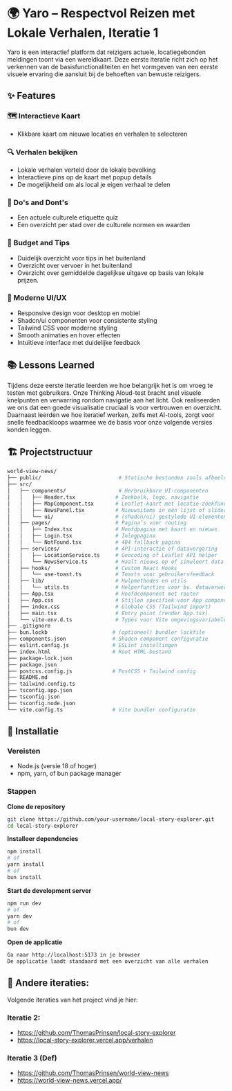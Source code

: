 # 🌍 Yaro – Respectvol Reizen met Lokale Verhalen, Iteratie 1
Yaro is een interactief platform dat reizigers actuele, locatiegebonden meldingen toont via een wereldkaart. Deze eerste iteratie richt zich op het verkennen van de basisfunctionaliteiten en het vormgeven van een eerste visuele ervaring die aansluit bij de behoeften van bewuste reizigers.


## ✨ Features
### 🗺️ Interactieve Kaart
- Klikbare kaart om nieuwe locaties en verhalen te selecteren
### 🔍 Verhalen bekijken
- Lokale verhalen verteld door de lokale bevolking
- Interactieve pins op de kaart met popup details
- De mogelijkheid om als local je eigen verhaal te delen
### 📰 Do's and Dont's
- Een actuele culturele etiquette quiz
- Een overzicht per stad over de culturele normen en waarden
### 📰 Budget and Tips
- Duidelijk overzicht voor tips in het buitenland
- Overzicht over vervoer in het buitenland
- Overzicht over gemiddelde dagelijkse uitgave op basis van lokale prijzen.
### 🎨 Moderne UI/UX
- Responsive design voor desktop en mobiel
- Shadcn/ui componenten voor consistente styling
- Tailwind CSS voor moderne styling
- Smooth animaties en hover effecten
- Intuïtieve interface met duidelijke feedback

## 📚 Lessons Learned
Tijdens deze eerste iteratie leerden we hoe belangrijk het is om vroeg te testen met gebruikers. Onze Thinking Aloud-test bracht snel visuele knelpunten en verwarring rondom navigatie aan het licht. Ook realiseerden we ons dat een goede visualisatie cruciaal is voor vertrouwen en overzicht.
Daarnaast leerden we hoe iteratief werken, zelfs met AI-tools, zorgt voor snelle feedbackloops waarmee we de basis voor onze volgende versies konden leggen.

## 🏗️ Projectstructuur
```bash
world-view-news/
├── public/                         # Statische bestanden zoals afbeeldingen of favicon
├── src/
│   ├── components/                 # Herbruikbare UI-componenten
│   │   ├── Header.tsx             # Zoekbalk, logo, navigatie
│   │   ├── MapComponent.tsx       # Leaflet-kaart met locatie-zoekfunctie
│   │   ├── NewsPanel.tsx          # Nieuwsitems in een lijst of slider
│   │   └── ui/                    # (shadcn/ui) gestylede UI-elementen (zoals buttons, modals)
│   ├── pages/                     # Pagina’s voor routing
│   │   ├── Index.tsx              # Hoofdpagina met kaart en nieuws
│   │   ├── Login.tsx              # Inlogpagina
│   │   └── NotFound.tsx           # 404 fallback pagina
│   ├── services/                  # API-interactie of datavergaring
│   │   ├── LocationService.ts     # Geocoding of Leaflet API helper
│   │   └── NewsService.ts         # Haalt nieuws op of simuleert data
│   ├── hooks/                     # Custom React Hooks
│   │   └── use-toast.ts           # Toasts voor gebruikersfeedback
│   ├── lib/                       # Hulpmethodes en utils
│   │   └── utils.ts               # Helperfuncties voor bv. dataverwerking
│   ├── App.tsx                    # Hoofdcomponent met router
│   ├── App.css                    # Stijlen specifiek voor App component
│   ├── index.css                  # Globale CSS (Tailwind import)
│   ├── main.tsx                   # Entry point (render App.tsx)
│   └── vite-env.d.ts              # Types voor Vite omgevingsvariabelen
├── .gitignore
├── bun.lockb                     # (optioneel) bundler lockfile
├── components.json               # Shadcn component configuratie
├── eslint.config.js              # ESLint instellingen
├── index.html                    # Root HTML-bestand
├── package-lock.json
├── package.json
├── postcss.config.js             # PostCSS + Tailwind config
├── README.md
├── tailwind.config.ts
├── tsconfig.app.json
├── tsconfig.json
├── tsconfig.node.json
└── vite.config.ts                # Vite bundler configuratie
```
## 🚀 Installatie
### Vereisten
- Node.js (versie 18 of hoger)
- npm, yarn, of bun package manager
### Stappen
**Clone de repository**

```bash
git clone https://github.com/your-username/local-story-explorer.git
cd local-story-explorer
```
**Installeer dependencies**
```bash
npm install
# of
yarn install
# of
bun install
```

**Start de development server**
```bash
npm run dev
# of
yarn dev
# of
bun dev
```
**Open de applicatie**
```bash
Ga naar http://localhost:5173 in je browser
De applicatie laadt standaard met een overzicht van alle verhalen
```
## 📌 Andere iteraties:
Volgende iteraties van het project vind je hier:
### Iteratie 2:
- https://github.com/ThomasPrinsen/local-story-explorer
- https://local-story-explorer.vercel.app/verhalen

### Iteratie 3 (Def)
- https://github.com/ThomasPrinsen/world-view-news
- https://world-view-news.vercel.app/
